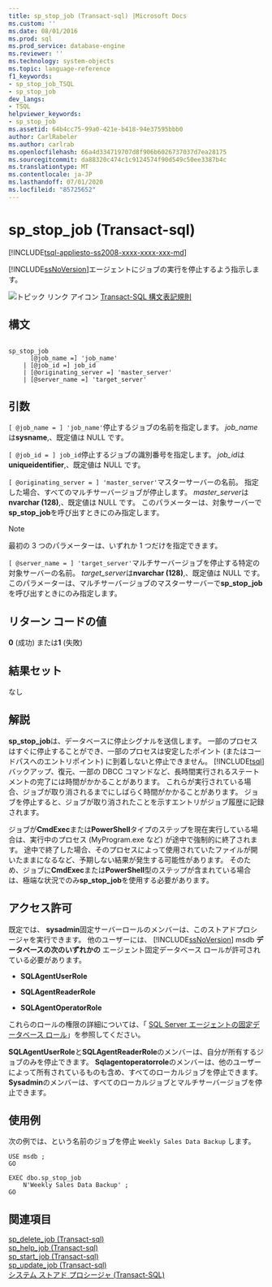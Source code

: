 ```yaml
---
title: sp_stop_job (Transact-sql) |Microsoft Docs
ms.custom: ''
ms.date: 08/01/2016
ms.prod: sql
ms.prod_service: database-engine
ms.reviewer: ''
ms.technology: system-objects
ms.topic: language-reference
f1_keywords:
- sp_stop_job_TSQL
- sp_stop_job
dev_langs:
- TSQL
helpviewer_keywords:
- sp_stop_job
ms.assetid: 64b4cc75-99a0-421e-b418-94e37595bbb0
author: CarlRabeler
ms.author: carlrab
ms.openlocfilehash: 66a4d334719707d8f906b6026737037d7ea28175
ms.sourcegitcommit: da88320c474c1c9124574f90d549c50ee3387b4c
ms.translationtype: MT
ms.contentlocale: ja-JP
ms.lasthandoff: 07/01/2020
ms.locfileid: "85725652"
---
```

# <a name="sp_stop_job-transact-sql"></a>sp_stop_job (Transact-sql)
[!INCLUDE[tsql-appliesto-ss2008-xxxx-xxxx-xxx-md](../../includes/applies-to-version/sqlserver.md)]

  [!INCLUDE[ssNoVersion](../../includes/ssnoversion-md.md)]エージェントにジョブの実行を停止するよう指示します。  

  
 ![トピック リンク アイコン](../../database-engine/configure-windows/media/topic-link.gif "トピック リンク アイコン") [Transact-SQL 構文表記規則](../../t-sql/language-elements/transact-sql-syntax-conventions-transact-sql.md)  
  
## <a name="syntax"></a>構文  
  
```  
  
sp_stop_job   
      [@job_name =] 'job_name'  
    | [@job_id =] job_id   
    | [@originating_server =] 'master_server'  
    | [@server_name =] 'target_server'  
```  
  
## <a name="arguments"></a>引数  
`[ @job_name = ] 'job_name'`停止するジョブの名前を指定します。 *job_name*は**sysname**,、既定値は NULL です。  
  
`[ @job_id = ] job_id`停止するジョブの識別番号を指定します。 *job_id*は**uniqueidentifier**,、既定値は NULL です。  
  
`[ @originating_server = ] 'master_server'`マスターサーバーの名前。 指定した場合、すべてのマルチサーバージョブが停止します。 *master_server*は**nvarchar (128)**,、既定値は NULL です。 このパラメーターは、対象サーバーで**sp_stop_job**を呼び出すときにのみ指定します。  
  
> [!NOTE]  
>  最初の 3 つのパラメーターは、いずれか 1 つだけを指定できます。  
  
`[ @server_name = ] 'target_server'`マルチサーバージョブを停止する特定の対象サーバーの名前。 *target_server*は**nvarchar (128)**,、既定値は NULL です。 このパラメーターは、マルチサーバージョブのマスターサーバーで**sp_stop_job**を呼び出すときにのみ指定します。  
  
## <a name="return-code-values"></a>リターン コードの値  
 **0** (成功) または**1** (失敗)  
  
## <a name="result-sets"></a>結果セット  
 なし  
  
## <a name="remarks"></a>解説  
 **sp_stop_job**は、データベースに停止シグナルを送信します。 一部のプロセスはすぐに停止することができ、一部のプロセスは安定したポイント (またはコードパスへのエントリポイント) に到着しないと停止できません。 [!INCLUDE[tsql](../../includes/tsql-md.md)]バックアップ、復元、一部の DBCC コマンドなど、長時間実行されるステートメントの完了には時間がかかることがあります。 これらが実行されている場合、ジョブが取り消されるまでにしばらく時間がかかることがあります。 ジョブを停止すると、ジョブが取り消されたことを示すエントリがジョブ履歴に記録されます。  
  
 ジョブが**CmdExec**または**PowerShell**タイプのステップを現在実行している場合は、実行中のプロセス (MyProgram.exe など) が途中で強制的に終了されます。 途中で終了した場合、そのプロセスによって使用されていたファイルが開いたままになるなど、予期しない結果が発生する可能性があります。 そのため、ジョブに**CmdExec**または**PowerShell**型のステップが含まれている場合は、極端な状況でのみ**sp_stop_job**を使用する必要があります。  
  
## <a name="permissions"></a>アクセス許可  
 既定では、 **sysadmin**固定サーバーロールのメンバーは、このストアドプロシージャを実行できます。 他のユーザーには、 [!INCLUDE[ssNoVersion](../../includes/ssnoversion-md.md)] msdb **データベースの次のいずれかの** エージェント固定データベース ロールが許可されている必要があります。  
  
-   **SQLAgentUserRole**  
  
-   **SQLAgentReaderRole**  
  
-   **SQLAgentOperatorRole**  
  
 これらのロールの権限の詳細については、「 [SQL Server エージェントの固定データベース ロール](../../ssms/agent/sql-server-agent-fixed-database-roles.md)」を参照してください。  
  
 **SQLAgentUserRole**と**SQLAgentReaderRole**のメンバーは、自分が所有するジョブのみを停止できます。 **Sqlagentoperatorrole**のメンバーは、他のユーザーによって所有されているものも含め、すべてのローカルジョブを停止できます。 **Sysadmin**のメンバーは、すべてのローカルジョブとマルチサーバージョブを停止できます。  
  
## <a name="examples"></a>使用例  
 次の例では、という名前のジョブを停止 `Weekly Sales Data Backup` します。  
  
```  
USE msdb ;  
GO  
  
EXEC dbo.sp_stop_job  
    N'Weekly Sales Data Backup' ;  
GO  
```  
  
## <a name="see-also"></a>関連項目  
 [sp_delete_job &#40;Transact-sql&#41;](../../relational-databases/system-stored-procedures/sp-delete-job-transact-sql.md)   
 [sp_help_job &#40;Transact-sql&#41;](../../relational-databases/system-stored-procedures/sp-help-job-transact-sql.md)   
 [sp_start_job &#40;Transact-sql&#41;](../../relational-databases/system-stored-procedures/sp-start-job-transact-sql.md)   
 [sp_update_job &#40;Transact-sql&#41;](../../relational-databases/system-stored-procedures/sp-update-job-transact-sql.md)   
 [システム ストアド プロシージャ &#40;Transact-SQL&#41;](../../relational-databases/system-stored-procedures/system-stored-procedures-transact-sql.md)  
  
  
